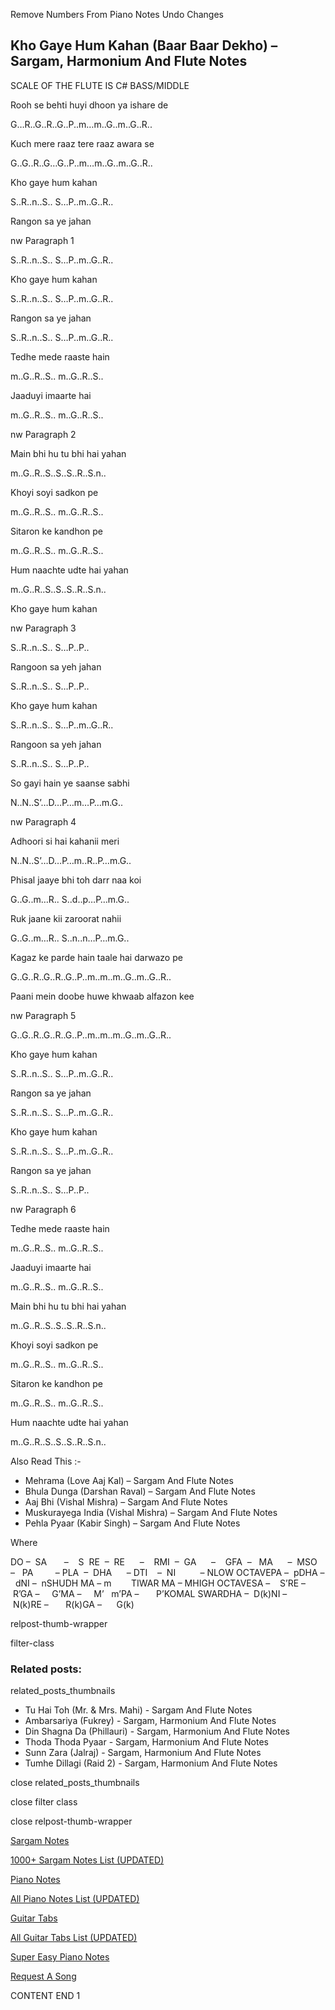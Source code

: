 
Remove Numbers From Piano Notes
Undo Changes



## Kho Gaye Hum Kahan (Baar Baar Dekho) – Sargam, Harmonium And Flute Notes



SCALE OF THE FLUTE IS C# BASS/MIDDLE



Rooh se behti huyi dhoon ya ishare de



G…R..G..R..G..P..m…m..G..m..G..R..



Kuch mere raaz tere raaz awara se



G..G..R..G…G..P..m…m..G..m..G..R..



Kho gaye hum kahan



S..R..n..S.. S…P..m..G..R..



Rangon sa ye jahan



nw Paragraph 1

S..R..n..S.. S…P..m..G..R..



Kho gaye hum kahan



S..R..n..S.. S…P..m..G..R..



Rangon sa ye jahan



S..R..n..S.. S…P..m..G..R..



Tedhe mede raaste hain



m..G..R..S.. m..G..R..S..



Jaaduyi imaarte hai



m..G..R..S.. m..G..R..S..

nw Paragraph 2



Main bhi hu tu bhi hai yahan



m..G..R..S..S..S..R..S.n..



Khoyi soyi sadkon pe



m..G..R..S.. m..G..R..S..



Sitaron ke kandhon pe



m..G..R..S.. m..G..R..S..



Hum naachte udte hai yahan



m..G..R..S..S..S..R..S.n..



Kho gaye hum kahan



nw Paragraph 3

S..R..n..S.. S…P..P..



Rangoon sa yeh jahan



S..R..n..S.. S…P..P..



Kho gaye hum kahan



S..R..n..S.. S…P..m..G..R..



Rangoon sa yeh jahan



S..R..n..S.. S…P..P..



So gayi hain ye saanse sabhi



N..N..S’…D…P…m…P…m.G..

nw Paragraph 4



Adhoori si hai kahanii meri



N..N..S’…D…P…m..R..P…m.G..



Phisal jaaye bhi toh darr naa koi



G..G..m…R.. S..d..p…P…m.G..



Ruk jaane kii zaroorat nahii



G..G..m…R.. S..n..n…P…m.G..



Kagaz ke parde hain taale hai darwazo pe



G..G..R..G..R..G..P..m..m..m..G..m..G..R..



Paani mein doobe huwe khwaab alfazon kee



nw Paragraph 5

G..G..R..G..R..G..P..m..m..m..G..m..G..R..



Kho gaye hum kahan



S..R..n..S.. S…P..m..G..R..



Rangon sa ye jahan



S..R..n..S.. S…P..m..G..R..



Kho gaye hum kahan



S..R..n..S.. S…P..m..G..R..



Rangon sa ye jahan



S..R..n..S.. S…P..P..

nw Paragraph 6



Tedhe mede raaste hain



m..G..R..S.. m..G..R..S..



Jaaduyi imaarte hai



m..G..R..S.. m..G..R..S..



Main bhi hu tu bhi hai yahan



m..G..R..S..S..S..R..S.n..



Khoyi soyi sadkon pe



m..G..R..S.. m..G..R..S..



Sitaron ke kandhon pe



m..G..R..S.. m..G..R..S..



Hum naachte udte hai yahan



m..G..R..S..S..S..R..S.n..



Also Read This :-



* Mehrama (Love Aaj Kal) – Sargam And Flute Notes
* Bhula Dunga (Darshan Raval) – Sargam And Flute Notes
* Aaj Bhi (Vishal Mishra) – Sargam And Flute Notes
* Muskurayega India (Vishal Mishra) – Sargam And Flute Notes
* Pehla Pyaar (Kabir Singh) – Sargam And Flute Notes



Where



DO –  SA       –    S  RE  –  RE      –    RMI  –  GA      –    GFA  –   MA      –  MSO  –   PA         – PLA  –  DHA      – DTI    –  NI          – NLOW OCTAVEPA –  pDHA –  dNI –  nSHUDH MA – m        TIWAR MA – MHIGH OCTAVESA –    S’RE –     R’GA –     G’MA –     M’   m’PA –       P’KOMAL SWARDHA –  D(k)NI –       N(k)RE –       R(k)GA –      G(k)



relpost-thumb-wrapper

filter-class

### Related posts:

related_posts_thumbnails

* Tu Hai Toh (Mr. & Mrs. Mahi) - Sargam And Flute Notes
* Ambarsariya (Fukrey) - Sargam, Harmonium And Flute Notes
* Din Shagna Da (Phillauri) - Sargam, Harmonium And Flute Notes
* Thoda Thoda Pyaar - Sargam, Harmonium And Flute Notes
* Sunn Zara (Jalraj) - Sargam, Harmonium And Flute Notes
* Tumhe Dillagi (Raid 2) - Sargam, Harmonium And Flute Notes

close related_posts_thumbnails

close filter class

close relpost-thumb-wrapper

[Sargam Notes](https://www.notationsworld.com/sargam-notes.html)

[1000+ Sargam Notes List (UPDATED)](https://www.notationsworld.com/all-songs-list-sargam-notes.html)

[Piano Notes](https://www.notationsworld.com/piano-notes.html)

[All Piano Notes List (UPDATED)](https://www.notationsworld.com/all-songs-list-piano-notes.html)

[Guitar Tabs](https://www.notationsworld.com/guitar-tabs.html)

[All Guitar Tabs List (UPDATED)](https://www.notationsworld.com/all-songs-list-guitar-tabs.html)

[Super Easy Piano Notes](https://studywall.in/)

[Request A Song](https://www.notationsworld.com/request-a-song.html)

CONTENT END 1

